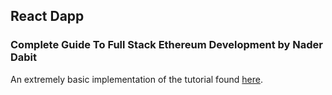 ## React Dapp

### Complete Guide To Full Stack Ethereum Development by Nader Dabit

An extremely basic implementation of the tutorial found [here](https://dev.to/dabit3/the-complete-guide-to-full-stack-ethereum-development-3j13).
